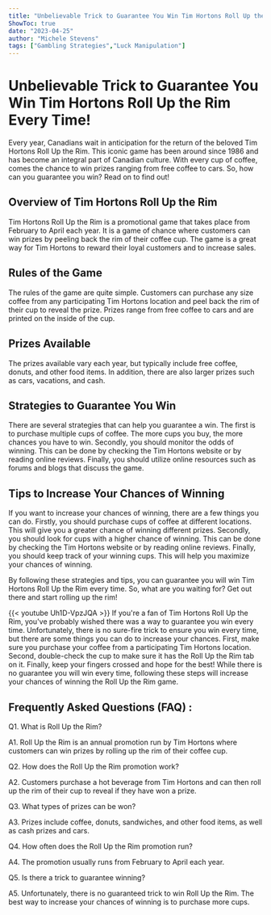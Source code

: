 ```yaml
---
title: "Unbelievable Trick to Guarantee You Win Tim Hortons Roll Up the Rim Every Time!"
ShowToc: true 
date: "2023-04-25"
author: "Michele Stevens" 
tags: ["Gambling Strategies","Luck Manipulation"]
---
```

# Unbelievable Trick to Guarantee You Win Tim Hortons Roll Up the Rim Every Time! 

Every year, Canadians wait in anticipation for the return of the beloved Tim Hortons Roll Up the Rim. This iconic game has been around since 1986 and has become an integral part of Canadian culture. With every cup of coffee, comes the chance to win prizes ranging from free coffee to cars. So, how can you guarantee you win? Read on to find out! 

## Overview of Tim Hortons Roll Up the Rim 

Tim Hortons Roll Up the Rim is a promotional game that takes place from February to April each year. It is a game of chance where customers can win prizes by peeling back the rim of their coffee cup. The game is a great way for Tim Hortons to reward their loyal customers and to increase sales. 

## Rules of the Game 

The rules of the game are quite simple. Customers can purchase any size coffee from any participating Tim Hortons location and peel back the rim of their cup to reveal the prize. Prizes range from free coffee to cars and are printed on the inside of the cup. 

## Prizes Available 

The prizes available vary each year, but typically include free coffee, donuts, and other food items. In addition, there are also larger prizes such as cars, vacations, and cash. 

## Strategies to Guarantee You Win 

There are several strategies that can help you guarantee a win. The first is to purchase multiple cups of coffee. The more cups you buy, the more chances you have to win. Secondly, you should monitor the odds of winning. This can be done by checking the Tim Hortons website or by reading online reviews. Finally, you should utilize online resources such as forums and blogs that discuss the game. 

## Tips to Increase Your Chances of Winning 

If you want to increase your chances of winning, there are a few things you can do. Firstly, you should purchase cups of coffee at different locations. This will give you a greater chance of winning different prizes. Secondly, you should look for cups with a higher chance of winning. This can be done by checking the Tim Hortons website or by reading online reviews. Finally, you should keep track of your winning cups. This will help you maximize your chances of winning. 

By following these strategies and tips, you can guarantee you will win Tim Hortons Roll Up the Rim every time. So, what are you waiting for? Get out there and start rolling up the rim!

{{< youtube Uh1D-VpzJQA >}} 
If you're a fan of Tim Hortons Roll Up the Rim, you've probably wished there was a way to guarantee you win every time. Unfortunately, there is no sure-fire trick to ensure you win every time, but there are some things you can do to increase your chances. First, make sure you purchase your coffee from a participating Tim Hortons location. Second, double-check the cup to make sure it has the Roll Up the Rim tab on it. Finally, keep your fingers crossed and hope for the best! While there is no guarantee you will win every time, following these steps will increase your chances of winning the Roll Up the Rim game.

## Frequently Asked Questions (FAQ) :
Q1. What is Roll Up the Rim?

A1. Roll Up the Rim is an annual promotion run by Tim Hortons where customers can win prizes by rolling up the rim of their coffee cup.

Q2. How does the Roll Up the Rim promotion work?

A2. Customers purchase a hot beverage from Tim Hortons and can then roll up the rim of their cup to reveal if they have won a prize.

Q3. What types of prizes can be won?

A3. Prizes include coffee, donuts, sandwiches, and other food items, as well as cash prizes and cars.

Q4. How often does the Roll Up the Rim promotion run?

A4. The promotion usually runs from February to April each year.

Q5. Is there a trick to guarantee winning?

A5. Unfortunately, there is no guaranteed trick to win Roll Up the Rim. The best way to increase your chances of winning is to purchase more cups.


